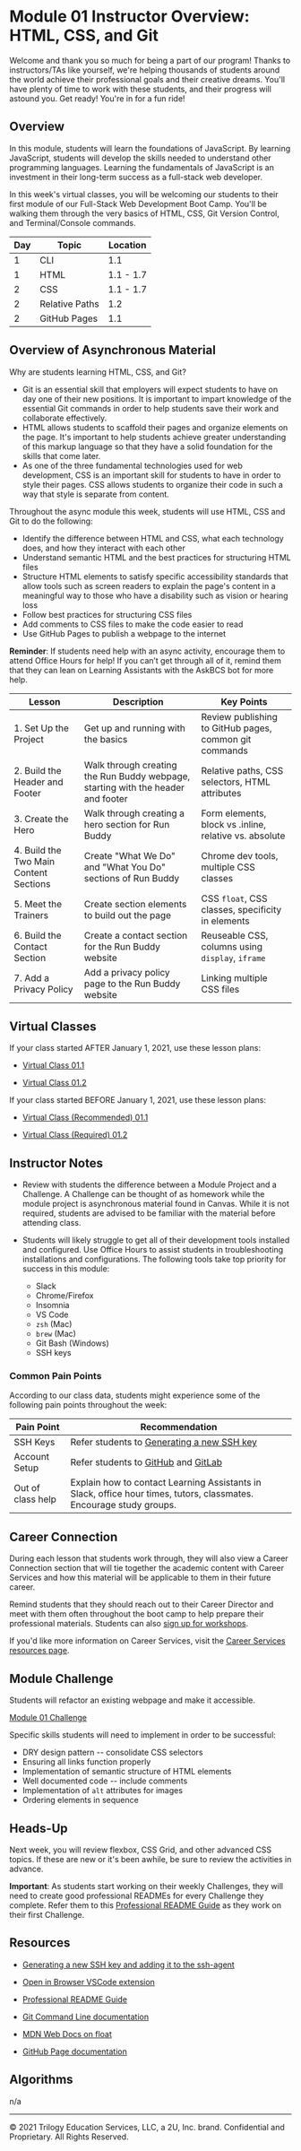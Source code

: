 # Module 01 Instructor Overview: HTML, CSS, and Git

Welcome and thank you so much for being a part of our program! Thanks to instructors/TAs like yourself, we're helping thousands of students around the world achieve their professional goals and their creative dreams. You'll have plenty of time to work with these students, and their progress will astound you. Get ready! You're in for a fun ride!

## Overview

In this module, students will learn the foundations of JavaScript. By learning JavaScript, students will develop the skills needed to understand other programming languages. Learning the fundamentals of JavaScript is an investment in their long-term success as a full-stack web developer.

In this week's virtual classes, you will be welcoming our students to their first module of our Full-Stack Web Development Boot Camp. You'll be walking them through the very basics of HTML, CSS, Git Version Control, and Terminal/Console commands.

| Day | Topic          | Location  |
| --- | -------------- | --------- |
| 1   | CLI            | 1.1       |
| 1   | HTML           | 1.1 - 1.7 |
| 2   | CSS            | 1.1 - 1.7 |
| 2   | Relative Paths | 1.2       |
| 2   | GitHub Pages   | 1.1       |

## Overview of Asynchronous Material

Why are students learning HTML, CSS, and Git?

* Git is an essential skill that employers will expect students to have on day one of their new positions. It is important to impart knowledge of the essential Git commands in order to help students save their work and collaborate effectively.
* HTML allows students to scaffold their pages and organize elements on the page. It's important to help students achieve greater understanding of this markup language so that they have a solid foundation for the skills that come later.
* As one of the three fundamental technologies used for web development, CSS is an important skill for students to have in order to style their pages. CSS allows students to organize their code in such a way that style is separate from content.

Throughout the async module this week, students will use HTML, CSS and Git to do the following:

* Identify the difference between HTML and CSS, what each technology does, and how they interact with each other
* Understand semantic HTML and the best practices for structuring HTML files
* Structure HTML elements to satisfy specific accessibility standards that allow tools such as screen readers to explain the page's content in a meaningful way to those who have a disability such as vision or hearing loss
* Follow best practices for structuring CSS files
* Add comments to CSS files to make the code easier to read
* Use GitHub Pages to publish a webpage to the internet

**Reminder**: If students need help with an async activity, encourage them to attend Office Hours for help! If you can’t get through all of it, remind them that they can lean on Learning Assistants with the AskBCS bot for more help.

| Lesson                                 | Description                                                                      | Key Points                                             |
| -------------------------------------- | -------------------------------------------------------------------------------- | ------------------------------------------------------ |
| 1. Set Up the Project                  | Get up and running with the basics                                               | Review publishing to GitHub pages, common git commands |
| 2. Build the Header and Footer         | Walk through creating the Run Buddy webpage, starting with the header and footer | Relative paths, CSS selectors, HTML attributes         |
| 3. Create the Hero                     | Walk through creating a hero section for Run Buddy                               | Form elements, block vs .inline, relative vs. absolute |
| 4. Build the Two Main Content Sections | Create "What We Do" and "What You Do" sections of Run Buddy                      | Chrome dev tools, multiple CSS classes                 |
| 5. Meet the Trainers                   | Create section elements to build out the page                                    | CSS `float`, CSS classes, specificity in elements      |
| 6. Build the Contact Section           | Create a contact section for the Run Buddy website                               | Reuseable CSS, columns using `display`, `iframe`       |
| 7. Add a Privacy Policy                | Add a privacy policy page to the Run Buddy website                               | Linking multiple CSS files                             |

## Virtual Classes

If your class started AFTER January 1, 2021, use these lesson plans:

* [Virtual Class 01.1](./01.1-REQUIRED.md)

* [Virtual Class 01.2](./01.2-REQUIRED.md)

If your class started BEFORE January 1, 2021, use these lesson plans:

* [Virtual Class (Recommended) 01.1](./01.1-RECOMMENDED.md)

* [Virtual Class (Required) 01.2](./01.2-REQUIRED.md)

## Instructor Notes

* Review with students the difference between a Module Project and a Challenge. A Challenge can be thought of as homework while the module project is asynchronous material found in Canvas. While it is not required, students are advised to be familiar with the material before attending class.

* Students will likely struggle to get all of their development tools installed and configured. Use Office Hours to assist students in troubleshooting installations and configurations. The following tools take top priority for success in this module:

  * Slack
  * Chrome/Firefox
  * Insomnia
  * VS Code
  * `zsh` (Mac)
  * `brew` (Mac)
  * Git Bash (Windows)
  * SSH keys

### Common Pain Points

According to our class data, students might experience some of the following pain points throughout the week:

| Pain Point        | Recommendation                                                                                                                                                   |
| ----------------- | ---------------------------------------------------------------------------------------------------------------------------------------------------------------- |
| SSH Keys          | Refer students to [Generating a new SSH key](https://help.github.com/en/github/authenticating-to-github/generating-a-new-ssh-key-and-adding-it-to-the-ssh-agent) |
| Account Setup     | Refer students to [GitHub](https://github.com) and [GitLab](https://gitlab.com/)                                                                                 |
| Out of class help | Explain how to contact Learning Assistants in Slack, office hour times, tutors, classmates. Encourage study groups.                                              |

## Career Connection

During each lesson that students work through, they will also view a Career Connection section that will tie together the academic content with Career Services and how this material will be applicable to them in their future career.

Remind students that they should reach out to their Career Director and meet with them often throughout the boot camp to help prepare their professional materials. Students can also [sign up for workshops](https://careerservicesonlineevents.splashthat.com/).

If you'd like more information on Career Services, visit the [Career Services resources page](https://mycareerspot.org/).

## Module Challenge

Students will refactor an existing webpage and make it accessible.

[Module 01 Challenge](../../01-Class-Content/01-HTML-Git-CSS/02-Challenge)

Specific skills students will need to implement in order to be successful:

* DRY design pattern -- consolidate CSS selectors
* Ensuring all links function properly
* Implementation of semantic structure of HTML elements
* Well documented code -- include comments
* Implementation of `alt` attributes for images
* Ordering elements in sequence

## Heads-Up

Next week, you will review flexbox, CSS Grid, and other advanced CSS topics. If these are new or it's been awhile, be sure to review the activities in advance.

**Important**: As students start working on their weekly Challenges, they will need to create good professional READMEs for every Challenge they complete. Refer them to this [Professional README Guide](../../01-Class-Content/01-HTML-Git-CSS/04-Supplemental/professional-readme-guide/README.md) as they work on their first Challenge.

## Resources

* [Generating a new SSH key and adding it to the ssh-agent](https://help.github.com/en/github/authenticating-to-github/generating-a-new-ssh-key-and-adding-it-to-the-ssh-agent)

* [Open in Browser VSCode extension](https://marketplace.visualstudio.com/items?itemName=techer.open-in-browser)

* [Professional README Guide](../../01-Class-Content/01-HTML-Git-CSS/04-Supplemental/professional-readme-guide/README.md)

* [Git Command Line documentation](https://git-scm.com/book/en/v2/Getting-Started-The-Command-Line)

* [MDN Web Docs on float](https://developer.mozilla.org/en-US/docs/Web/CSS/float)

* [GitHub Page documentation](https://pages.github.com/)

## Algorithms

n/a

---
© 2021 Trilogy Education Services, LLC, a 2U, Inc. brand. Confidential and Proprietary. All Rights Reserved.
